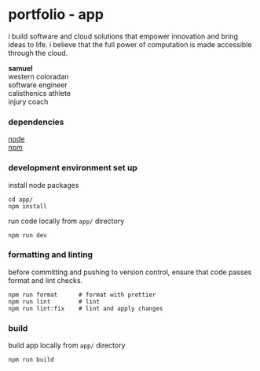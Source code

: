 # portfolio - app

i build software and cloud solutions that empower innovation and bring ideas to life. i believe that the full power of computation is made accessible through the cloud.

__samuel__ <br>
western coloradan <br>
software engineer <br>
calisthenics athlete <br>
injury coach <br>

### dependencies

[node](https://nodejs.org/en) <br>
[npm](https://www.npmjs.com/) <br>

### development environment set up

install node packages

```
cd app/
npm install
```

run code locally from `app/` directory

```
npm run dev
```

### formatting and linting

before committing and pushing to version control, ensure that code passes format and lint checks.

```
npm run format      # format with prettier
npm run lint        # lint
npm run lint:fix    # lint and apply changes
```

### build

build app locally from `app/` directory

```
npm run build
```
